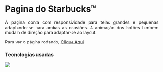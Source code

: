 <h1>
  Pagina do Starbucks™
</h1>
<p align="justify">
   A pagina conta com responsividade
   para telas grandes e pequenas adaptando-se 
   para ambas as ocasiões. A animação dos botões 
   tambem mudam de direção para adaptar-se
   ao layout.
</p>
<p>
   Para ver o página rodando, 
   <a href="starbucks-page-two.vercel.app">Clique Aqui</a>
</p>
<h3>
   Tecnologias usadas
</h3>
<img src="https://skills.thijs.gg/icons?i=html,css,js">
